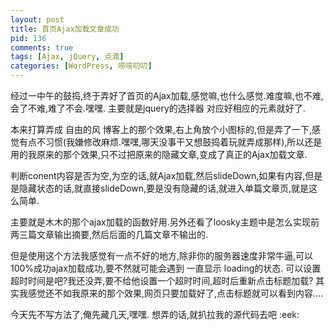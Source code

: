 ```yaml
--- 
layout: post
title: 首页Ajax加载文章成功
pid: 136
comments: true
tags: [Ajax, jQuery, 点滴]
categories: [WordPress, 唠唠叨叨]
---
```

经过一中午的鼓捣,终于弄好了首页的Ajax加载,感觉嘛,也什么感觉.难度嘛,也不难,会了不难,难了不会.嘿嘿.
主要就是jquery的选择器 对应好相应的元素就好了.

本来打算弄成 自由的风 博客上的那个效果,右上角放个小图标的,但是弄了一下,感觉有点不习惯(我嫌修改麻烦.嘿嘿,哪天没事干又想鼓捣着玩就弄成那样),所以还是用的我原来的那个效果,只不过把原来的隐藏文章,变成了真正的Ajax加载文章.

判断conent内容是否为空,为空的话,就Ajax加载,然后slideDown,如果有内容,但是是隐藏状态的话,就直接slideDown,要是没有隐藏的话,就进入单篇文章页,就是这么简单.

主要就是木木的那个ajax加载的函数好用.另外还看了loosky主题中是怎么实现前两三篇文章输出摘要,然后后面的几篇文章不输出的.

但是使用这个方法我感觉有一点不好的地方,除非你的服务器速度非常牛逼,可以100%成功ajax加载成功,要不然就可能会遇到 一直显示 loading的状态. 可以设置超时时间是吧?我还没弄,要不给他设置一个超时时间,超时后重新点击标题加载? 
其实我感觉还不如我原来的那个效果,网页只要加载好了,点击标题就可以看到内容....

今天先不写方法了,俺先藏几天,嘿嘿. 想弄的话,就扒拉我的源代码去吧 :eek: 
